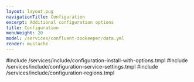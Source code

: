 ```yaml
---
layout: layout.pug
navigationTitle: Configuration
excerpt: Additional configuration options
title: Configuration
menuWeight: 20
model: /services/confluent-zookeeper/data.yml
render: mustache
---
```


#include /services/include/configuration-install-with-options.tmpl
#include /services/include/configuration-service-settings.tmpl
#include /services/include/configuration-regions.tmpl
